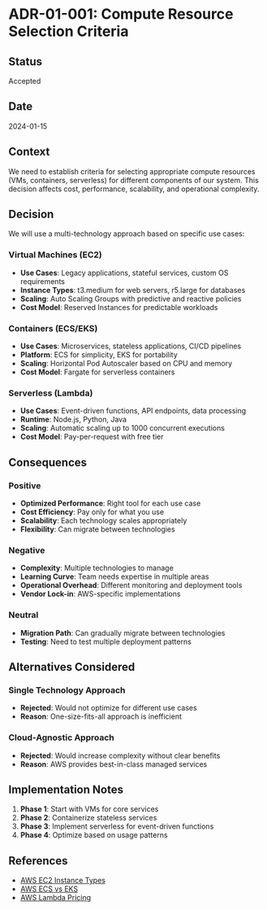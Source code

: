 # ADR-01-001: Compute Resource Selection Criteria

## Status
Accepted

## Date
2024-01-15

## Context
We need to establish criteria for selecting appropriate compute resources (VMs, containers, serverless) for different components of our system. This decision affects cost, performance, scalability, and operational complexity.

## Decision
We will use a multi-technology approach based on specific use cases:

### Virtual Machines (EC2)
- **Use Cases**: Legacy applications, stateful services, custom OS requirements
- **Instance Types**: t3.medium for web servers, r5.large for databases
- **Scaling**: Auto Scaling Groups with predictive and reactive policies
- **Cost Model**: Reserved Instances for predictable workloads

### Containers (ECS/EKS)
- **Use Cases**: Microservices, stateless applications, CI/CD pipelines
- **Platform**: ECS for simplicity, EKS for portability
- **Scaling**: Horizontal Pod Autoscaler based on CPU and memory
- **Cost Model**: Fargate for serverless containers

### Serverless (Lambda)
- **Use Cases**: Event-driven functions, API endpoints, data processing
- **Runtime**: Node.js, Python, Java
- **Scaling**: Automatic scaling up to 1000 concurrent executions
- **Cost Model**: Pay-per-request with free tier

## Consequences

### Positive
- **Optimized Performance**: Right tool for each use case
- **Cost Efficiency**: Pay only for what you use
- **Scalability**: Each technology scales appropriately
- **Flexibility**: Can migrate between technologies

### Negative
- **Complexity**: Multiple technologies to manage
- **Learning Curve**: Team needs expertise in multiple areas
- **Operational Overhead**: Different monitoring and deployment tools
- **Vendor Lock-in**: AWS-specific implementations

### Neutral
- **Migration Path**: Can gradually migrate between technologies
- **Testing**: Need to test multiple deployment patterns

## Alternatives Considered

### Single Technology Approach
- **Rejected**: Would not optimize for different use cases
- **Reason**: One-size-fits-all approach is inefficient

### Cloud-Agnostic Approach
- **Rejected**: Would increase complexity without clear benefits
- **Reason**: AWS provides best-in-class managed services

## Implementation Notes

1. **Phase 1**: Start with VMs for core services
2. **Phase 2**: Containerize stateless services
3. **Phase 3**: Implement serverless for event-driven functions
4. **Phase 4**: Optimize based on usage patterns

## References

- [AWS EC2 Instance Types](https://aws.amazon.com/ec2/instance-types/)
- [AWS ECS vs EKS](https://aws.amazon.com/containers/)
- [AWS Lambda Pricing](https://aws.amazon.com/lambda/pricing/)

